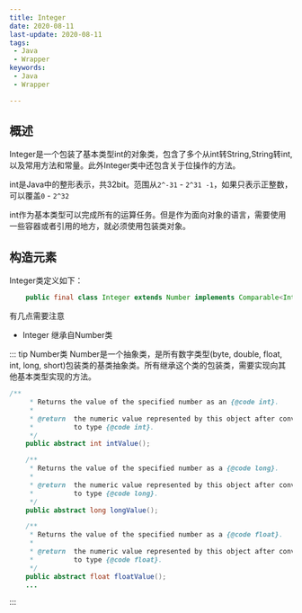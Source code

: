 ```yaml
---
title: Integer
date: 2020-08-11
last-update: 2020-08-11
tags:
 - Java
 - Wrapper
keywords:
 - Java
 - Wrapper

---
```



## 概述 
Integer是一个包装了基本类型int的对象类，包含了多个从int转String,String转int,以及常用方法和常量。此外Integer类中还包含关于位操作的方法。

int是Java中的整形表示，共32bit。范围从`2^-31` -  `2^31 -1`，如果只表示正整数，可以覆盖`0` - `2^32`

int作为基本类型可以完成所有的运算任务。但是作为面向对象的语言，需要使用一些容器或者引用的地方，就必须使用包装类对象。

## 构造元素

Integer类定义如下：
```java 
    public final class Integer extends Number implements Comparable<Integer>
```
有几点需要注意
- Integer 继承自Number类

::: tip Number类 
Number是一个抽象类，是所有数字类型(byte, double, float, int, long,  short)包装类的基类抽象类。所有继承这个类的包装类，需要实现向其他基本类型实现的方法。

```java 
/**
     * Returns the value of the specified number as an {@code int}.
     *
     * @return  the numeric value represented by this object after conversion
     *          to type {@code int}.
     */
    public abstract int intValue();

    /**
     * Returns the value of the specified number as a {@code long}.
     *
     * @return  the numeric value represented by this object after conversion
     *          to type {@code long}.
     */
    public abstract long longValue();

    /**
     * Returns the value of the specified number as a {@code float}.
     *
     * @return  the numeric value represented by this object after conversion
     *          to type {@code float}.
     */
    public abstract float floatValue();
    ...
```
:::
